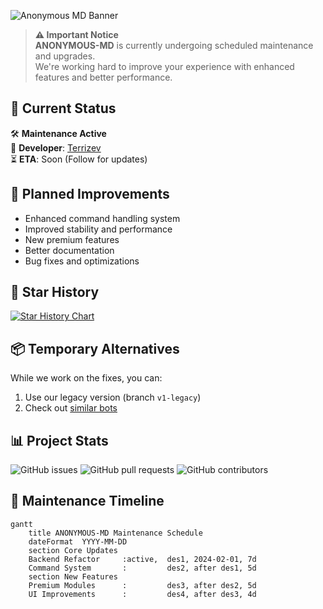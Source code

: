 

![Anonymous MD Banner](https://files.catbox.moe/sufl90.jpg) <!-- Add a cool banner image here -->

> **⚠️ Important Notice**  
> **ANONYMOUS-MD** is currently undergoing scheduled maintenance and upgrades.  
> We're working hard to improve your experience with enhanced features and better performance.

## 📌 Current Status
🛠 **Maintenance Active**  
🔧 **Developer**: [Terrizev](https://github.com/Terrizev)  
⏳ **ETA**: Soon (Follow for updates)  

## 🚀 Planned Improvements
- Enhanced command handling system
- Improved stability and performance
- New premium features
- Better documentation
- Bug fixes and optimizations

## 🌟 Star History
[![Star History Chart](https://api.star-history.com/svg?repos=Terrizev/ANONYMOUS-MD&type=Date)](https://star-history.com/#Terrizev/ANONYMOUS-MD&Date)

## 📦 Temporary Alternatives
While we work on the fixes, you can:
1. Use our legacy version (branch `v1-legacy`)
2. Check out [similar bots](#) <!-- Add link if available -->

## 📊 Project Stats
![GitHub issues](https://img.shields.io/github/issues/Terrizev/ANONYMOUS-MD?color=red&label=Active%20Issues)
![GitHub pull requests](https://img.shields.io/github/issues-pr/Terrizev/ANONYMOUS-MD?color=blue)
![GitHub contributors](https://img.shields.io/github/contributors/Terrizev/ANONYMOUS-MD)

## 📅 Maintenance Timeline
```mermaid
gantt
    title ANONYMOUS-MD Maintenance Schedule
    dateFormat  YYYY-MM-DD
    section Core Updates
    Backend Refactor     :active,  des1, 2024-02-01, 7d
    Command System       :         des2, after des1, 5d
    section New Features
    Premium Modules      :         des3, after des2, 5d
    UI Improvements      :         des4, after des3, 4d
